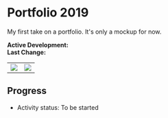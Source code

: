 # Portfolio 2019
My first take on a portfolio. It's only a mockup for now.

**Active Development:** <br>
**Last Change:** <br>

| | |
| :---: | :---: |
| ![](/Screenshots/.png) | ![](/Screenshots/.png) |

## Progress
- Activity status: To be started
